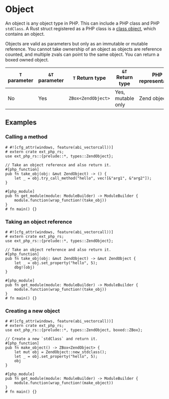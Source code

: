 # Object

An object is any object type in PHP. This can include a PHP class and PHP
`stdClass`. A Rust struct registered as a PHP class is a [class object], which
contains an object.

Objects are valid as parameters but only as an immutable or mutable reference.
You cannot take ownership of an object as objects are reference counted, and
multiple zvals can point to the same object. You can return a boxed owned
object.

| `T` parameter | `&T` parameter | `T` Return type    | `&T` Return type  | PHP representation |
| ------------- | -------------- | ------------------ | ----------------- | ------------------ |
| No            | Yes            | `ZBox<ZendObject>` | Yes, mutable only | Zend object.       |

## Examples

### Calling a method

```rust,no_run
# #![cfg_attr(windows, feature(abi_vectorcall))]
# extern crate ext_php_rs;
use ext_php_rs::{prelude::*, types::ZendObject};

// Take an object reference and also return it.
#[php_function]
pub fn take_obj(obj: &mut ZendObject) -> () {
    let _ = obj.try_call_method("hello", vec![&"arg1", &"arg2"]);
}

#[php_module]
pub fn get_module(module: ModuleBuilder) -> ModuleBuilder {
    module.function(wrap_function!(take_obj))
}
# fn main() {}
```

### Taking an object reference

```rust,no_run
# #![cfg_attr(windows, feature(abi_vectorcall))]
# extern crate ext_php_rs;
use ext_php_rs::{prelude::*, types::ZendObject};

// Take an object reference and also return it.
#[php_function]
pub fn take_obj(obj: &mut ZendObject) -> &mut ZendObject {
    let _ = obj.set_property("hello", 5);
    dbg!(obj)
}

#[php_module]
pub fn get_module(module: ModuleBuilder) -> ModuleBuilder {
    module.function(wrap_function!(take_obj))
}
# fn main() {}
```

### Creating a new object

```rust,no_run
# #![cfg_attr(windows, feature(abi_vectorcall))]
# extern crate ext_php_rs;
use ext_php_rs::{prelude::*, types::ZendObject, boxed::ZBox};

// Create a new `stdClass` and return it.
#[php_function]
pub fn make_object() -> ZBox<ZendObject> {
    let mut obj = ZendObject::new_stdclass();
    let _ = obj.set_property("hello", 5);
    obj
}

#[php_module]
pub fn get_module(module: ModuleBuilder) -> ModuleBuilder {
    module.function(wrap_function!(make_object))
}
# fn main() {}
```

[class object]: ./class_object.md
